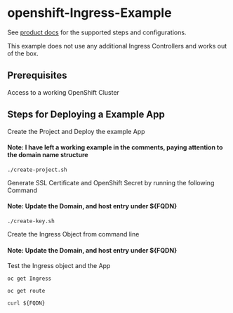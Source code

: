 # openshift-Ingress-Example

See [product docs](https://docs.openshift.com/container-platform/4.12/networking/ingress-operator.html) for the supported steps and configurations.

This example does not use any additional Ingress Controllers and works out of the box. 

## Prerequisites

Access to a working OpenShift Cluster 

## Steps for Deploying a Example App

Create the Project and Deploy the example App

#### Note: I have left a working example in the comments, paying attention to the domain name structure

```
./create-project.sh
```
Generate SSL Certificate and OpenShift Secret by running the following Command

#### Note: Update the Domain, and host entry under ${FQDN}

```
./create-key.sh
```

Create the Ingress Object from command line

#### Note: Update the Domain, and host entry under ${FQDN}

Test the Ingress object and the App

```
oc get Ingress
```

```
oc get route 
```

```
curl ${FQDN}
```
